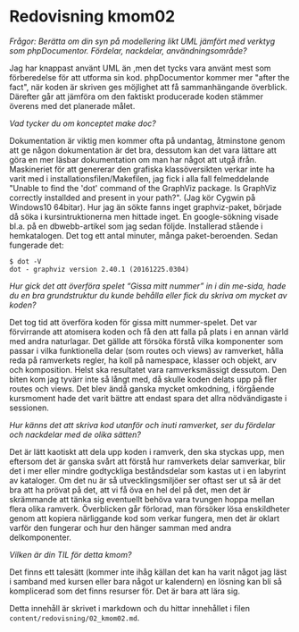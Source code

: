 ---
---
Redovisning kmom02
=========================

*Frågor:
Berätta om din syn på modellering likt UML jämfört med verktyg som phpDocumentor. Fördelar, nackdelar, användningsområde?*

Jag har knappast använt UML än ,men det tycks vara använt mest som förberedelse för att utforma sin kod. phpDocumentor kommer mer "after the fact", när koden är skriven ges möjlighet att få sammanhängande överblick. Därefter går att jämföra om den faktiskt producerade koden stämmer överens med det planerade målet.

*Vad tycker du om konceptet make doc?*

Dokumentation är viktig men kommer ofta på undantag, åtminstone genom att ge någon dokumentation är det bra, dessutom kan det vara lättare att göra en mer läsbar dokumentation om man har något att utgå ifrån. Maskineriet för att genererar den grafiska klassöversikten verkar inte ha varit med i installationsfilen/Makefilen, jag fick i alla fall felmeddelande "Unable to find the 'dot' command of the GraphViz package. Is GraphViz correctly installded and present in your path?". (Jag kör Cygwin på Windows10 64bitar). Hur jag än sökte fanns inget graphviz-paket, började då söka i kursintruktionerna men hittade inget. En google-sökning visade bl.a. på en dbwebb-artikel som jag sedan följde. Installerad stående i hemkatalogen. Det tog ett antal minuter, många paket-beroenden. Sedan fungerade det:

    $ dot -V
    dot - graphviz version 2.40.1 (20161225.0304)

*Hur gick det att överföra spelet “Gissa mitt nummer” in i din me-sida, hade du en bra grundstruktur du kunde behålla eller fick du skriva om mycket av koden?*

Det tog tid att överföra koden för gissa mitt nummer-spelet. Det var förvirrande att atomisera koden och få den att falla på plats i en annan värld med andra naturlagar. Det gällde att försöka förstå vilka komponenter som passar i vilka funktionella delar (som routes och views) av ramverket, hålla reda på ramverkets regler, ha koll på namespace, klasser och objekt, arv och komposition. Helst ska resultatet vara ramverksmässigt dessutom. Den biten kom jag tyvärr inte så långt med, då skulle koden delats upp på fler routes och views. Det blev ändå ganska mycket omkodning, i förgående kursmoment hade det varit bättre att endast spara det allra nödvändigaste i sessionen.

*Hur känns det att skriva kod utanför och inuti ramverket, ser du fördelar och nackdelar med de olika sätten?*

Det är lätt kaotiskt att dela upp koden i ramverk, den ska styckas upp, men eftersom det är ganska svårt att förstå hur ramverkets delar samverkar, blir det i mer eller mindre godtyckliga beståndsdelar som kastas ut i en labyrint av kataloger. Om det nu är så utvecklingsmiljöer ser oftast ser ut så är det bra att ha prövat på det, att vi få öva en hel del på det, men det är skrämmande att tänka sig eventuellt behöva vara tvungen hoppa mellan flera olika ramverk. Överblicken går förlorad, man försöker lösa enskildheter genom att kopiera närliggande kod som verkar fungera, men det är oklart varför den fungerar och hur den hänger samman med andra delkomponenter.

*Vilken är din TIL för detta kmom?*

Det finns ett talesätt (kommer inte ihåg källan det kan ha varit något jag läst i samband med kursen eller bara något ur kalendern) en lösning kan bli så komplicerad som det finns resurser för. Det är bara att lära sig.

Detta innehåll är skrivet i markdown och du hittar innehållet i filen `content/redovisning/02_kmom02.md`.
